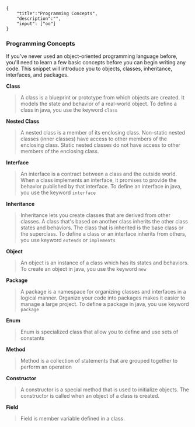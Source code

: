 ```javax-snippet
{
    "title":"Programming Concepts",
    "description":"",
    "input": ["oo"]
}
```
### Programming Concepts
If you've never used an object-oriented programming language before, you'll need to learn a few basic concepts before you can begin writing any code. This snippet will introduce you to objects, classes, inheritance, interfaces, and packages.

**Class**
>A class is a blueprint or prototype from which objects are created. It models the state and behavior of a real-world object. To define a class in java, you use the keyword `class`

**Nested Class**
>A nested class is a member of its enclosing class. Non-static nested classes (inner classes) have access to other members of the enclosing class. Static nested classes do not have access to other members of the enclosing class.

**Interface**
>An interface is a contract between a class and the outside world. When a class implements an interface, it promises to provide the behavior published by that interface. To define an interface in java, you use the keyword `interface`

**Inheritance**
>Inheritance lets you create classes that are derived from other classes. A class that's based on another class inherits the other class states and behaviors. The class that is inherited is the base class or the superclass. To define a class or an interface inherits from others, you use keyword `extends` or `implements`

**Object**
>An object is an instance of a class which has its states and behaviors. To create an object in java, you use the keyword `new`

**Package**
>A package is a namespace for organizing classes and interfaces in a logical manner. Organize your code into packages makes it easier to manage a large project. To define a package in java, you use keyword `package`

**Enum**
>Enum is specialized class that allow you to define and use sets of constants

**Method**
>Method is a collection of statements that are grouped together to perform an operation

**Constructor**
>A constructor is a special method that is used to initialize objects. The constructor is called when an object of a class is created.

**Field**
>Field is member variable defined in a class.
